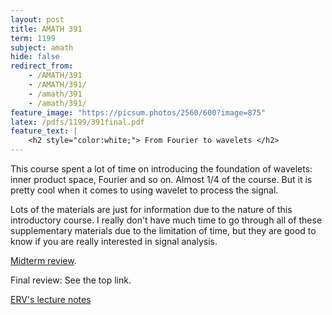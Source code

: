 ```yaml
---
layout: post
title: AMATH 391
term: 1199
subject: amath
hide: false
redirect_from:
    - /AMATH/391
    - /AMATH/391/
    - /amath/391
    - /amath/391/
feature_image: "https://picsum.photos/2560/600?image=875"
latex: /pdfs/1199/391final.pdf 
feature_text: |
    <h2 style="color:white;"> From Fourier to wavelets </h2>
---
```


This course spent a lot of time on introducing the foundation of wavelets: inner product space, Fourier and so on. Almost 1/4 of the course. But it is pretty cool when it comes to using wavelet to process the signal.

Lots of the materials are just for information due to the nature of this introductory course. I really don't have much time to go through all of these supplementary materials due to the limitation of time, but they are good to know if you are really interested in signal analysis.

[Midterm review](/pdfs/1199/amath391mid.pdf).

Final review: See the top link.

[ERV's lecture notes](http://links.uwaterloo.ca/amath391)
